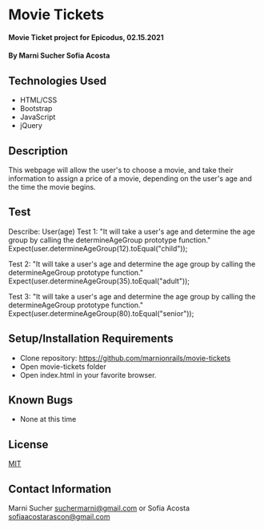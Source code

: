 # Movie Tickets

#### Movie Ticket project for Epicodus, 02.15.2021

#### By **Marni Sucher Sofia Acosta**

## Technologies Used

* HTML/CSS
* Bootstrap
* JavaScript
* jQuery

## Description

This webpage will allow the user's to choose a movie, and take their information to assign a price of a movie, depending on the user's age and the time the movie begins. 

## Test
Describe: User(age)
Test 1: "It will take a user's age and determine the age group by calling the determineAgeGroup prototype function."
Expect(user.determineAgeGroup(12).toEqual("child"));

Test 2: "It will take a user's age and determine the age group by calling the determineAgeGroup prototype function."
Expect(user.determineAgeGroup(35).toEqual("adult"));

Test 3: "It will take a user's age and determine the age group by calling the determineAgeGroup prototype function."
Expect(user.determineAgeGroup(80).toEqual("senior"));

## Setup/Installation Requirements

* Clone repository: https://github.com/marnionrails/movie-tickets
* Open movie-tickets folder
* Open index.html in your favorite browser.

## Known Bugs

* None at this time

## License

[MIT](https://choosealicense.com/licenses/mit) 

## Contact Information

Marni Sucher <suchermarni@gmail.com> or Sofia Acosta <sofiaacostarascon@gmail.com>
